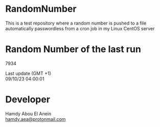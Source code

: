 # RandomNumber    
This is a test repository where a random number is pushed to a file automatically passwordless from a cron job in my Linux CentOS server    
# Random Number of the last run   
7934
      
Last update (GMT +1)    
09/10/23 04:00:01
# Developer    
Hamdy Abou El Anein   
hamdy.aea@protonmail.com

